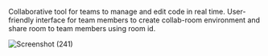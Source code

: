 Collaborative tool for teams to manage and edit code in real time.
User-friendly interface for team members to create collab-room environment and share room to team members using room id.

![Screenshot (241)](https://user-images.githubusercontent.com/62077502/210170785-72cb6389-26d3-431e-aa26-237dbca05335.png)
